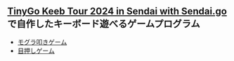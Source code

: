 ## [TinyGo Keeb Tour 2024 in Sendai with Sendai.go](https://sendaigo.connpass.com/event/327533/)で自作したキーボード遊べるゲームプログラム

* [モグラ叩きゲーム](./whack_a_mole_game/)
* [目押しゲーム](./meoshi_game/)

